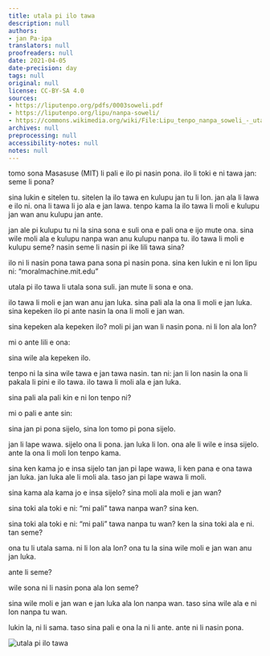```yaml
---
title: utala pi ilo tawa
description: null
authors:
- jan Pa·ipa
translators: null
proofreaders: null
date: 2021-04-05
date-precision: day
tags: null
original: null
license: CC-BY-SA 4.0
sources:
- https://liputenpo.org/pdfs/0003soweli.pdf
- https://liputenpo.org/lipu/nanpa-soweli/
- https://commons.wikimedia.org/wiki/File:Lipu_tenpo_nanpa_soweli_-_utala_pi_ilo_tawa.png
archives: null
preprocessing: null
accessibility-notes: null
notes: null
---
```


tomo sona Masasuse (MIT) li pali e ilo pi nasin pona. ilo li toki e ni tawa jan: seme li pona?

sina lukin e sitelen tu. sitelen la ilo tawa en kulupu jan tu li lon. jan ala li lawa e ilo ni. ona li tawa li jo ala e jan lawa. tenpo kama la ilo tawa li moli e kulupu jan wan anu kulupu jan ante.

jan ale pi kulupu tu ni la sina sona e suli ona e pali ona e ijo mute ona. sina wile moli ala e kulupu nanpa wan anu kulupu nanpa tu. ilo tawa li moli e kulupu seme? nasin seme li nasin pi ike lili tawa sina?

ilo ni li nasin pona tawa pana sona pi nasin pona. sina ken lukin e ni lon lipu ni: “moralmachine.mit.edu”

utala pi ilo tawa li utala sona suli. jan mute li sona e ona.

ilo tawa li moli e jan wan anu jan luka. sina pali ala la ona li moli e jan luka. sina kepeken ilo pi ante nasin la ona li moli e jan wan.

sina kepeken ala kepeken ilo? moli pi jan wan li nasin pona. ni li lon ala lon?

mi o ante lili e ona:

sina wile ala kepeken ilo.

tenpo ni la sina wile tawa e jan tawa nasin. tan ni: jan li lon nasin la ona li pakala li pini e ilo tawa. ilo tawa li moli ala e jan luka.

sina pali ala pali kin e ni lon tenpo ni?

mi o pali e ante sin:

sina jan pi pona sijelo, sina lon tomo pi pona sijelo.

jan li lape wawa. sijelo ona li pona. jan luka li lon. ona ale li wile e insa sijelo. ante la ona li moli lon tenpo kama.

sina ken kama jo e insa sijelo tan jan pi lape wawa, li ken pana e ona tawa jan luka. jan luka ale li moli ala. taso jan pi lape wawa li moli.

sina kama ala kama jo e insa sijelo? sina moli ala moli e jan wan?

sina toki ala toki e ni: “mi pali” tawa nanpa wan? sina ken.

sina toki ala toki e ni: “mi pali” tawa nanpa tu wan? ken la sina toki ala e ni. tan seme?

ona tu li utala sama. ni li lon ala lon? ona tu la sina wile moli e jan wan anu jan luka.

ante li seme?

wile sona ni li nasin pona ala lon seme?

sina wile moli e jan wan e jan luka ala lon nanpa wan. taso sina wile ala e ni lon nanpa tu wan.

lukin la, ni li sama. taso sina pali e ona la ni li ante. ante ni li nasin pona.

![utala pi ilo tawa](https://upload.wikimedia.org/wikipedia/commons/9/98/Lipu_tenpo_nanpa_soweli_-_utala_pi_ilo_tawa.png)